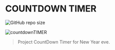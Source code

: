 # COUNTDOWN TIMER

<!---Esses são exemplos. Veja https://shields.io para outras pessoas ou para personalizar este conjunto de escudos. Você pode querer incluir dependências, status do projeto e informações de licença aqui--->

![GitHub repo size](https://img.shields.io/github/repo-size/iuricode/README-template?style=for-the-badge)

<img src="https://i.ibb.co/qRqgbZX/Screenshot-2021-12-02-180020.png" alt="countdownTIMER">

> Project CountDown Timer for New Year eve.
